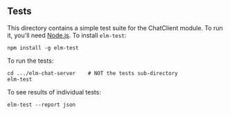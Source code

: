 ## Tests

This directory contains a simple test suite for the ChatClient module. To run it, you'll need [Node.js](https://nodejs.org/en/). To install `elm-test`:

```
npm install -g elm-test
```

To run the tests:

```
cd .../elm-chat-server    # NOT the tests sub-directory
elm-test
```

To see results of individual tests:

```
elm-test --report json
```
